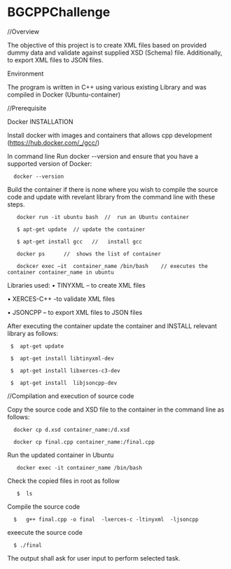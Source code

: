 # BGCPPChallenge


//Overview 

The objective of this project is to create XML files based on provided dummy data and validate against supplied XSD (Schema) file. Additionally, to export XML files to JSON files. 


Environment 

The program is written in C++ using various existing Library and was compiled in Docker (Ubuntu-container)  

//Prerequisite

  Docker INSTALLATION 

 Install docker with images and containers that allows cpp development  (https://hub.docker.com/_/gcc/)

 In command line Run docker --version and ensure that you have a supported version of Docker: 
  
      docker --version 

Build the container if there is none  where  you wish to compile the source code and update with revelant library from the command line with these steps. 

       docker run -it ubuntu bash  //  run an Ubuntu container 
       
       $ apt-get update  // update the container 
       
       $ apt-get install gcc   //   install gcc 
    
       docker ps      //  shows the list of container 

       dockcer exec –it  container_name /bin/bash    // executes the  container container_name in ubuntu

Libraries used: 
•	TINYXML – to create XML files

•	XERCES-C++ -to validate XML files 

•	JSONCPP – to export XML files to JSON files
 
After executing the container update the container and INSTALL relevant library as follows:

     $  apt-get update 

     $  apt-get install libtinyxml-dev

     $  apt-get install libxerces-c3-dev

     $  apt-get install  libjsoncpp-dev


//Compilation and execution of source code 

Copy the source code and XSD file to the container in the command line as follows:

      docker cp d.xsd container_name:/d.xsd
      
      docker cp final.cpp container_name:/final.cpp
 
 
Run the updated container in Ubuntu  

       docker exec -it container_name /bin/bash 
       
Check the copied files in root as follow

       $  ls 
     
Compile the source code 

      $   g++ final.cpp -o final  -lxerces-c -ltinyxml  -ljsoncpp
    
 exeecute the source code 
 
      $ ./final
    
The output shall ask for user input to perform selected task. 

